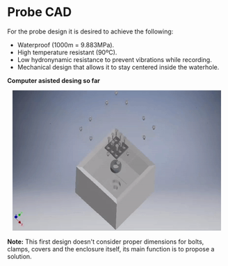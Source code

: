 # Probe CAD

For the probe design it is desired to achieve the following:

 - Waterproof (1000m = 9.883MPa).
 - High temperature resistant (90ºC).
 - Low hydronynamic resistance to prevent vibrations while recording.
 - Mechanical design that allows it to stay centered inside the waterhole.

**Computer asisted desing so far**

<p align="center">
  <img src=https://github.com/andres-tr/BoreholeCamera/blob/master/img/Exploded.gif />
</p>

**Note:** This first design doesn't consider proper dimensions for bolts, clamps, covers and the enclosure itself, its main function is to propose a solution. 
